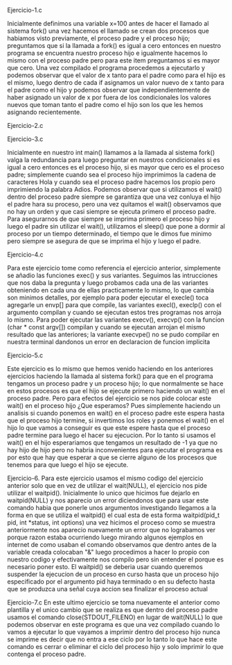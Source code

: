 Ejercicio-1.c

Inicialmente definimos una variable x=100 antes de hacer el llamado al sistema 
fork() una vez hacemos el llamado se crean dos procesos que habiamos visto
previamente, el proceso padre y el proceso hijo; preguntamos que si la llamada a
fork() es igual a cero entonces en nuestro programa se encuentra nuestro proceso 
hijo e igualmente hacemos lo mismo con el proceso padre pero para este item 
preguntamos si es mayor que cero. Una vez compilado el programa procedemos a 
ejecutarlo y podemos observar que el valor de x tanto para el padre como para el 
hijo es el mismo, luego dentro de cada if asignamos un valor nuevo de x tanto para
el padre como el hijo y podemos observar que independientemente de haber asignado
un valor de x por fuera de los condicionales los valores nuevos que toman tanto el 
padre como el hijo son los que les hemos asignando recientemente.

Ejercicio-2.c



Ejercicio-3.c

Inicialmente en nuestro int main() llamamos a la llamada al sistema fork() 
valga la redundancia para luego preguntar en nuestros condicionales si es 
igual a cero entonces es el proceso hijo, si es mayor que cero es el proceso
padre; simplemente cuando sea el proceso hijo imprimimos la cadena de 
caracteres Hola y cuando sea el proceso padre hacemos los propio pero
imprimiendo la palabra Adios. Podemos observar que si utilizamos el wait()
dentro del proceso padre siempre se garantiza que una vez conluya el hijo
el padre hara su proceso, pero una vez quitamos el wait() observamos que
no hay un orden y que casi siempre se ejecuta primero el proceso padre. Para
asegurarnos de que siempre se imprima primero el proceso hijo y luego el padre
sin utilizar el wait(), utilizamos el sleep() que pone a dormir al proceso
por un tiempo determinado, el tiempo que le dimos fue minimo pero siempre 
se asegura de que se imprima el hijo y luego el padre.

Ejercicio-4.c

Para este ejercicio tome como referencia el ejercicio anterior, simplemente se 
añadio las funciones exec() y sus variantes. Seguimos las intrucciones que nos
daba la pregunta y luego probamos cada una de las variantes obteniendo en cada
una de ellas practicamente lo mismo, lo que cambia son minimos detalles, por 
ejemplo para poder ejecutar el execle() toca agregarle un envp[] para que 
compile, las variantes execl(), execlp() con el argumento compilan y cuando se 
ejecutan estos tres programas nos arroja lo mismo. Para poder ejecutar las
variantes execv(), execvp() con la funcion (char * const argv[]) compilan y
cuando se ejecutan arrojan el mismo resultado que las anteriores; la variante 
execvpe() no se pudo compilar en nuestra terminal dandonos un error en declaracion
de funcion implicita

Ejercicio-5.c

Este ejercicio es lo mismo que hemos venido haciendo en los anteriores ejercicios
haciendo la llamada al sistema fork() para que en el programa tengamos un proceso
padre y un proceso hijo; lo que normalmente se hace en estos procesos es que el
hijo se ejecute primero haciendo un wait() en el proceso padre. Pero para efectos
del ejercicio se nos pide colocar este wait() en el proceso hijo ¿Que esperamos?
Pues simplemente haciendo un analisis si cuando ponemos en wait() en el proceso
padre este espera hasta que el proceso hijo termine, si invertimos los roles y
ponemos el wait() en el hijo lo que vamos a conseguir es que este espere hasta
que el proceso padre termine para luego el hacer su ejecucion. Por lo tanto
si usamos el wait() en el hijo esperariamos que tengamos un resultado de -1 ya
que no hay hijo de hijo pero no habria inconvenientes para ejecutar el programa 
es por esto que hay que esperar a que se cierre alguno de los procesos que tenemos
para que luego el hijo se ejecute.

Ejercicio-6.
Para este ejercicio usamos el mismo codigo del ejercicio anterior solo que en
vez de utilizar el wait(NULL), el ejercicio nos pide utilizar el waitpid().
Inicialmente lo unico que hicimos fue dejarlo en waitpid(NULL) y nos aparecio
un error diciendonos que para usar este comando habia que ponerle unos argumentos
investigando llegamos a la forma en que se utiliza el waitpid() el cual esta de
esta forma waitpid(pid_t pid, int *status, int options) una vez hicimos el proceso
como se muestra anteriormente nos aparecio nuevamente un error que no lograbamos
ver porque razon estaba ocurriendo luego mirando algunos ejemplos en internet de
como usaban el comando observamos que dentro antes de la variable creada colocaban
"&" luego procedimos a hacer lo propio con nuestro codigo y efectivamente nos
compilo pero sin entender el porque es necesario poner esto.
El waitpid() se deberia usar cuando queremos suspender la ejecucion de un proceso
en curso hasta que un proceso hijo especificado por el argumento pid haya terminado o
en su defecto hasta que se produzca una señal cuya accion sea finalizar el proceso
actual

Ejercicio-7.c
En este ultimo ejercicio se toma nuevamente el anterior como plantilla y el unico
cambio que se realiza es que dentro del proceso padre usamos el comando 
close(STDOUT_FILENO) en lugar de wait(NULL) lo que podemos observar en este programa
es que una vez compilado cuando lo vamos a ejecutar lo que vayamos a imprimir dentro
del proceso hijo nunca se imprime es decir que no entra a ese ciclo por lo tanto
lo que hace este comando es cerrar o eliminar el ciclo del proceso hijo y solo
imprimir lo que contenga el proceso padre.
